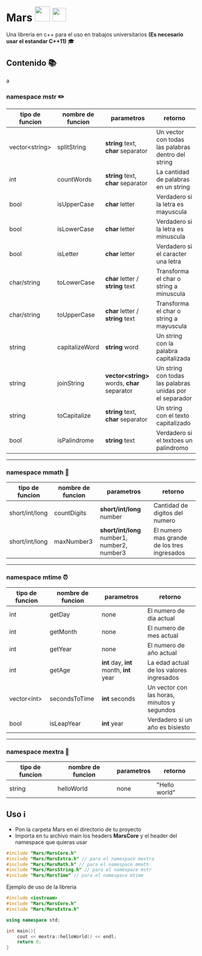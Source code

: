 # Mars <img src="https://images.vexels.com/media/users/3/152536/isolated/preview/401b51c3a9098f12b566121c92009877-mars-planet-icon-by-vexels.png" width="40"> <img src="https://upload.wikimedia.org/wikipedia/commons/thumb/1/18/ISO_C%2B%2B_Logo.svg/1200px-ISO_C%2B%2B_Logo.svg.png" width="36">

Una libreria en c++ para el uso en trabajos universitarios **(Es necesario usar el estandar C++11)** 🎓

## Contenido 📚
a
### namespace mstr ✏️

| tipo de funcion  | nombre de funcion | parametros                                     | retorno                                                  |
| ---------------- | ----------------- | ---------------------------------------------- | -------------------------------------------------------- |
| vector\<string\> | splitString       | **string** text, **char** separator            | Un vector con todas las palabras dentro del string       |
| int              | countWords        | **string** text, **char** separator            | La cantidad de palabras en un string                     |
| bool             | isUpperCase       | **char** letter                                | Verdadero si la letra es mayuscula                       |
| bool             | isLowerCase       | **char** letter                                | Verdadero si la letra es minuscula                       |
| bool             | isLetter          | **char** letter                                | Verdadero si el caracter una letra                       |
| char/string      | toLowerCase       | **char** letter / **string** text              | Transforma el char o string a minuscula                  |
| char/string      | toUpperCase       | **char** letter / **string** text              | Transforma el char o string a mayuscula                  |
| string           | capitalizeWord    | **string** word                                | Un string con la palabra capitalizada                    |
| string           | joinString        | **vector\<string\>** words, **char** separator | Un string con todas las palabras unidas por el separador |
| string           | toCapitalize      | **string** text, **char** separator            | Un string con el texto capitalizado                      |
| bool             | isPalindrome      | **string** text                                | Verdadero si el textoes un palindromo                    |

---

### namespace mmath 📐

| tipo de funcion | nombre de funcion | parametros                                   | retorno                                     |
| --------------- | ----------------- | -------------------------------------------- | ------------------------------------------- |
| short/int/long  | countDigits       | **short/int/long** number                    | Cantidad de digitos del numero              |
| short/int/long  | maxNumber3        | **short/int/long** number1, number2, number3 | El numero mas grande de los tres ingresados |

---

### namespace mtime ⏰

| tipo de funcion | nombre de funcion | parametros                               | retorno                                     |
| --------------- | ----------------- | ---------------------------------------- | ------------------------------------------- |
| int             | getDay            | none                                     | El numero de dia actual                     |
| int             | getMonth          | none                                     | El numero de mes actual                     |
| int             | getYear           | none                                     | El numero de año actual                     |
| int             | getAge            | **int** day, **int** month, **int** year | La edad actual de los valores ingresados    |
| vector\<int\>   | secondsToTime     | **int** seconds                          | Un vector con las horas, minutos y segundos |
| bool            | isLeapYear        | **int** year                             | Verdadero si un año es bisiesto             |

---

### namespace mextra 🤔

| tipo de funcion | nombre de funcion | parametros | retorno       |
| --------------- | ----------------- | ---------- | ------------- |
| string          | helloWorld        | none       | "Hello world" |

## Uso ℹ️

* Pon la carpeta Mars en el directorio de tu proyecto
* Importa en tu archivo main los headers **MarsCore**  y el header del namespace que quieras usar

```cpp
#include "Mars/MarsCore.h"
#include "Mars/MarsExtra.h" // para el namespace mextra
#include "Mars/MarsMath.h" // para el namespace mmath
#include "Mars/MarsString.h" // para el namespace mstr
#include "Mars/MarsTime" // para el namespace mtime
```

Ejemplo de uso de la libreria

```cpp
#include <iostream>
#include "Mars/MarsCore.h"
#include "Mars/MarsExtra.h"

using namespace std;

int main(){
    cout << mextra::helloWorld() << endl;
    return 0;
}

```

